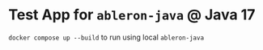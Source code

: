 # Test App for `ableron-java` @ Java 17

`docker compose up --build` to run using local `ableron-java`
